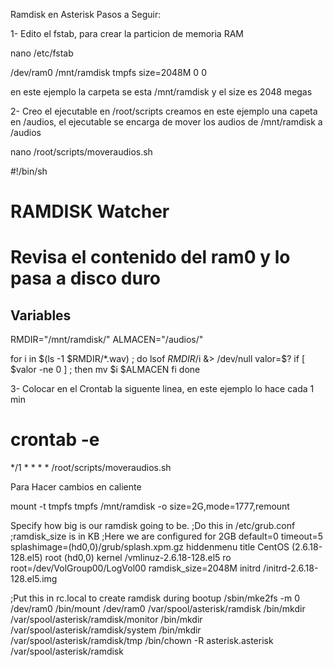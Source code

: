 Ramdisk en Asterisk
Pasos a Seguir:

1- Edito el fstab, para crear la particion de memoria RAM

nano /etc/fstab

/dev/ram0 /mnt/ramdisk tmpfs size=2048M 0 0

en este ejemplo la carpeta se esta /mnt/ramdisk y el size es 2048 megas

2- Creo el ejecutable en /root/scripts creamos en este ejemplo
una capeta en /audios, el ejecutable se encarga de mover los audios
de /mnt/ramdisk a /audios

nano /root/scripts/moveraudios.sh

#!/bin/sh
#
# RAMDISK Watcher
#
# Revisa el contenido del ram0 y lo pasa a disco duro

## Variables
RMDIR="/mnt/ramdisk/"
ALMACEN="/audios/"

for i in $(ls -1 $RMDIR/*.wav) ; do
lsof $RMDIR/$i &> /dev/null
valor=$?
if [ $valor -ne 0 ] ; then
mv $i $ALMACEN
fi
done

3- Colocar en el Crontab la siguente linea, en este ejemplo lo hace cada
1 min

# crontab -e
*/1 * * * * /root/scripts/moveraudios.sh

Para Hacer cambios en caliente

mount -t tmpfs tmpfs /mnt/ramdisk -o size=2G,mode=1777,remount


Specify how big is our ramdisk going to be.
;Do this in /etc/grub.conf
;ramdisk_size is in KB
;Here we are configured for 2GB
default=0
timeout=5
splashimage=(hd0,0)/grub/splash.xpm.gz
hiddenmenu
title CentOS (2.6.18-128.el5)
root (hd0,0)
kernel /vmlinuz-2.6.18-128.el5 ro root=/dev/VolGroup00/LogVol00 ramdisk_size=2048M
initrd /initrd-2.6.18-128.el5.img

;Put this in rc.local to create ramdisk during bootup
/sbin/mke2fs -m 0 /dev/ram0
/bin/mount /dev/ram0 /var/spool/asterisk/ramdisk
/bin/mkdir /var/spool/asterisk/ramdisk/monitor
/bin/mkdir /var/spool/asterisk/ramdisk/system
/bin/mkdir /var/spool/asterisk/ramdisk/tmp
/bin/chown -R asterisk.asterisk /var/spool/asterisk/ramdisk
